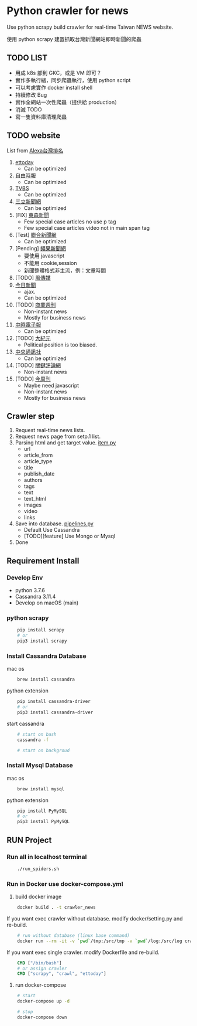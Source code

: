 # Python crawler for news

Use python scrapy build crawler for real-time Taiwan NEWS website.

使用 python scrapy 建置抓取台灣新聞網站即時新聞的爬蟲

## TODO LIST

- 用成 k8s 部到 GKC，或是 VM 即可？
- 實作多執行緒，同步爬蟲執行，使用 python script
- 可以考慮實作 docker install shell
- 持續修改 Bug
- 實作全網站一次性爬蟲（提供給 production）
- 消滅 TODO
- 寫一隻資料庫清理爬蟲

## TODO website

List from [Alexa台灣排名](https://www.prlass.com/2992/%E5%8F%B0%E7%81%A3%E7%B6%B2%E8%B7%AF%E6%96%B0%E8%81%9E%E5%AA%92%E9%AB%94%E6%B5%81%E9%87%8F%E6%8E%92%E5%90%8D-2018-01/)

1. [ettoday](https://www.ettoday.net/)
    - Can be optimized
1. [自由時報](https://www.ltn.com.tw/)
    - Can be optimized
1. [TVBS](https://news.tvbs.com.tw/)
    - Can be optimized
1. [三立新聞網](https://www.setn.com/)
    - Can be optimized
1. [FIX] [東森新聞](https://news.ebc.net.tw/)
    - Few special case articles no use p tag
    - Few special case articles video not in main span tag
1. [Test] [聯合新聞網](https://udn.com/news/index)
    - Can be optimized
1. [Pending] [頻果新聞網](https://tw.appledaily.com/home)
    - 要使用 javascript
    - 不能用 cookie,session
    - 新聞整體格式非主流，例：文章時間
1. [TODO] [風傳媒](https://www.storm.mg/)
1. [今日新聞](https://www.nownews.com/)
    - ajax.
    - Can be optimized
1. [TODO] [商業週刊](https://www.businessweekly.com.tw/)
    - Non-instant news
    - Mostly for business news
1. [中時電子報](https://www.chinatimes.com/)
    - Can be optimized
1. [TODO] [大紀元](https://www.epochtimes.com/)
    - Political position is too biased.
1. [中央通訊社](https://www.cna.com.tw/)
    - Can be optimized
1. [TODO] [關鍵評論網](https://www.thenewslens.com/)
    - Non-instant news
1. [TODO] [今周刊](https://www.businesstoday.com.tw/)
    - Maybe need javascript
    - Non-instant news
    - Mostly for business news

## Crawler step

1. Request real-time news lists.
2. Request news page from setp.1 list.
3. Parsing html and get target value. [item.py](crawler_news/items.py)
    - url
    - article_from
    - article_type
    - title
    - publish_date
    - authors
    - tags
    - text
    - text_html
    - images
    - video
    - links
4. Save into database. [pipelines.py](crawler_news/pipelines.py)
    - Default Use Cassandra
    - [TODO][feature] Use Mongo or Mysql
5. Done

## Requirement Install

### Develop Env

- python 3.7.6
- Cassandra 3.11.4
- Develop on macOS (main)

### python scrapy

```bash
    pip install scrapy
    # or
    pip3 install scrapy
```

### Install Cassandra Database

mac os

```bash
    brew install cassandra
```

python extension

```bash
    pip install cassandra-driver
    # or
    pip3 install cassandra-driver
```

start cassandra

```bash
    # start on bash
    cassandra -f

    # start on backgroud
```

### Install Mysql Database

mac os

```bash
    brew install mysql
```

python extension

```bash
    pip install PyMySQL
    # or
    pip3 install PyMySQL
```

## RUN Project

### Run all in localhost terminal

```bash
    ./run_spiders.sh
```

### Run in Docker use docker-compose.yml

1. build docker image

```bash
    docker build . -t crawler_news
```

If you want exec crawler without database. modify docker/setting.py and re-build.

```bash
    # run without database (linux base command)
    docker run --rm -it -v `pwd`/tmp:/src/tmp -v `pwd`/log:/src/log crawler_news
```

If you want exec single crawler. modify Dockerfile and re-build.

```Dockerfile
    CMD ["/bin/bash"]
    # or assign crawler
    CMD ["scrapy", "crawl", "ettoday"]
```

1. run docker-compose

```bash
    # start
    docker-compose up -d

    # stop
    docker-compose down
```

